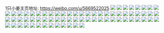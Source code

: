 1只小姜主页地址: https://weibo.com/u/5669522025 
![](https://wx4.sinaimg.cn/mw2000/006bGJFDly1h9dylxfdavj30wi1ycatx.jpg) 
![](https://wx4.sinaimg.cn/mw2000/006bGJFDly1h9dylzpg0oj30wi0undj6.jpg) 
![](https://wx4.sinaimg.cn/mw2000/006bGJFDly1h9dym6hvu7j32c0340kjl.jpg) 
![](https://wx4.sinaimg.cn/mw2000/006bGJFDly1h95mmf3yk7j30zk0zkdj0.jpg) 
![](https://wx4.sinaimg.cn/mw2000/006bGJFDly1h95mmrh8t8j30u00q8afk.jpg) 
![](https://wx4.sinaimg.cn/mw2000/006bGJFDly1h8yxdd8j5rj30u00u041p.jpg) 
![](https://wx4.sinaimg.cn/mw2000/006bGJFDly1h8yxddq6dzj30u00vewi3.jpg) 
![](https://wx4.sinaimg.cn/mw2000/006bGJFDly1h8yxde3itvj30u00r044z.jpg) 
![](https://wx4.sinaimg.cn/mw2000/006bGJFDly1h8v9vbmklaj30wi0txwhx.jpg) 
![](https://wx4.sinaimg.cn/mw2000/006bGJFDly1h8ryy18wiij31910u0ag2.jpg) 
![](https://wx4.sinaimg.cn/mw2000/006bGJFDly1h8ryy1hgv7j31910u0af2.jpg) 
![](https://wx4.sinaimg.cn/mw2000/006bGJFDly1h8ryy1t8v1j30u00u0jwf.jpg) 
![](https://wx4.sinaimg.cn/mw2000/006bGJFDly1h8ryy1zzmkj30u00u0gqs.jpg) 
![](https://wx4.sinaimg.cn/mw2000/006bGJFDly1h8ryy27bo4j30u00u0wjj.jpg) 
![](https://wx4.sinaimg.cn/mw2000/006bGJFDly1h89d5v5k11j30u0140gs5.jpg) 
![](https://wx4.sinaimg.cn/mw2000/006bGJFDly1h81cfa8vxdj30u014048d.jpg) 
![](https://wx4.sinaimg.cn/mw2000/006bGJFDly1h81cfajwumj30u0140dpm.jpg) 
![](https://wx4.sinaimg.cn/mw2000/006bGJFDly1h81cfaxh40j30u014013d.jpg) 
![](https://wx4.sinaimg.cn/mw2000/006bGJFDly1h81cf9udf5j30u0140ahu.jpg) 
![](https://wx4.sinaimg.cn/mw2000/006bGJFDly1h8077y4csjj30u00zb0xd.jpg) 
![](https://wx4.sinaimg.cn/mw2000/006bGJFDly1h8077yult0j30u00u0wk0.jpg) 
![](https://wx4.sinaimg.cn/mw2000/006bGJFDly1h7vr4qw4kpj30u00u07bv.jpg) 
![](https://wx4.sinaimg.cn/mw2000/006bGJFDly1h7vr4rt1svj30u00u0ter.jpg) 
![](https://wx4.sinaimg.cn/mw2000/006bGJFDly1h7vr4se5lyj30u00u0ten.jpg) 
![](https://wx4.sinaimg.cn/mw2000/006bGJFDly1h7vr4snnyrj30u00u0n44.jpg) 
![](https://wx4.sinaimg.cn/mw2000/006bGJFDly1h7vr4swkxoj30u00u0aim.jpg) 
![](https://wx4.sinaimg.cn/mw2000/006bGJFDly1h7vr4t6z8pj30u00u0n63.jpg) 
![](https://wx4.sinaimg.cn/mw2000/006bGJFDly1h7vr69vvb1j30uk0u0413.jpg) 
![](https://wx4.sinaimg.cn/mw2000/006bGJFDly1h7r49qm9rwj30u00u07ah.jpg) 
![](https://wx4.sinaimg.cn/mw2000/006bGJFDly1h7r49r3onuj30mo14aad8.jpg) 
![](https://wx4.sinaimg.cn/mw2000/006bGJFDly1h7r49skt9zj30u00u0gu0.jpg) 
![](https://wx4.sinaimg.cn/mw2000/006bGJFDly1h7r49tau2jj30u00u0n2u.jpg) 
![](https://wx4.sinaimg.cn/mw2000/006bGJFDly1h7r49tvdcoj30u00u0n4e.jpg) 
![](https://wx4.sinaimg.cn/mw2000/006bGJFDly1h7r49qaqgbj30u01hkthz.jpg) 
![](https://wx4.sinaimg.cn/mw2000/006bGJFDly1h7r49wixqsj30wi0jvtaj.jpg) 
![](https://wx4.sinaimg.cn/mw2000/006bGJFDly1h7l3m4ozkbj30mj0p20uq.jpg) 
![](https://wx4.sinaimg.cn/mw2000/006bGJFDly1h7l3m65xqgj30u00u010g.jpg) 
![](https://wx4.sinaimg.cn/mw2000/006bGJFDly1h7hmva8f51j30u00u0aik.jpg) 
![](https://wx4.sinaimg.cn/mw2000/006bGJFDly1h7hmv9dwvuj30wi0r4q43.jpg) 
![](https://wx4.sinaimg.cn/mw2000/006bGJFDly1h7hmvbfxfaj30u00u00v0.jpg) 
![](https://wx4.sinaimg.cn/mw2000/006bGJFDly1h7hmv9zjtuj30jn0ofmzf.jpg) 
![](https://wx4.sinaimg.cn/mw2000/006bGJFDly1h73bs9v1krj30u00u0n3t.jpg) 
![](https://wx4.sinaimg.cn/mw2000/006bGJFDly1h73bunfulqj30tu0tun2z.jpg) 
![](https://wx4.sinaimg.cn/mw2000/006bGJFDly1h6xkcsaz13j30u00u0q58.jpg) 
![](https://wx4.sinaimg.cn/mw2000/006bGJFDly1h6xkcrzji8j30u00u010z.jpg) 
![](https://wx4.sinaimg.cn/mw2000/006bGJFDly1h6xkcsi68ej30u00u00y2.jpg) 
![](https://wx4.sinaimg.cn/mw2000/006bGJFDly1h6xkcstssrj30u00u0n2r.jpg) 
![](https://wx4.sinaimg.cn/mw2000/006bGJFDly1h6v8wh24x8j30wi0o3wkv.jpg) 
![](https://wx4.sinaimg.cn/mw2000/006bGJFDly1h6s62e4tsaj30u0140juz.jpg) 
![](https://wx4.sinaimg.cn/mw2000/006bGJFDly1h6ou2g2o5nj30u00u0n5b.jpg) 
![](https://wx4.sinaimg.cn/mw2000/006bGJFDly1h6ou36hbfej30u01aq41e.jpg) 
![](https://wx4.sinaimg.cn/mw2000/006bGJFDly1h66bxe3gn5j30u00u00vm.jpg) 
![](https://wx4.sinaimg.cn/mw2000/006bGJFDly1h59vz62ve2j30u00u00wr.jpg) 
![](https://wx4.sinaimg.cn/mw2000/006bGJFDly1h59vz6lgptj30u0140tg0.jpg) 
![](https://wx4.sinaimg.cn/mw2000/006bGJFDly1h59vz8kyntj30u01h848b.jpg) 
![](https://wx4.sinaimg.cn/mw2000/006bGJFDly1h4q7e65ognj30u00u0q8s.jpg) 
![](https://wx4.sinaimg.cn/mw2000/006bGJFDly1h4q7e7dyglj30u00u0gro.jpg) 
![](https://wx4.sinaimg.cn/mw2000/006bGJFDly1h4q7f4md00j30u00u0gr3.jpg) 
![](https://wx4.sinaimg.cn/mw2000/006bGJFDly1h3tjws8vbyj30u00u0gqk.jpg) 
![](https://wx4.sinaimg.cn/mw2000/006bGJFDly1h3tjwrtn87j30u00u0jx8.jpg) 
![](https://wx4.sinaimg.cn/mw2000/006bGJFDly1h3tjx01cxgj30mz0ub0v3.jpg) 
![](https://wx4.sinaimg.cn/mw2000/006bGJFDly1h3tjx08pvmj30mz0u8q5n.jpg) 
![](https://wx4.sinaimg.cn/mw2000/006bGJFDly1h116f1lluaj30u00u010b.jpg) 
![](https://wx4.sinaimg.cn/mw2000/006bGJFDly1h116f1u630j30u00u0n3w.jpg) 
![](https://wx4.sinaimg.cn/mw2000/006bGJFDly1h116f2iwuyj30ur0u045l.jpg) 
![](https://wx4.sinaimg.cn/mw2000/006bGJFDly1h116f18vxsj30u00u0q9q.jpg) 
![](https://wx4.sinaimg.cn/mw2000/006bGJFDly1h116f2s67xj30u00u0tg2.jpg) 
![](https://wx4.sinaimg.cn/mw2000/006bGJFDly1h0xhxldrn3j30u00u0ah2.jpg) 
![](https://wx4.sinaimg.cn/mw2000/006bGJFDly1h0xhxlp21tj30u00u0jxp.jpg) 
![](https://wx4.sinaimg.cn/mw2000/006bGJFDly1h0xhxm3vaxj30u00u0tf4.jpg) 
![](https://wx4.sinaimg.cn/mw2000/006bGJFDly1h0xhxl2vgrj30u00u0grk.jpg) 
